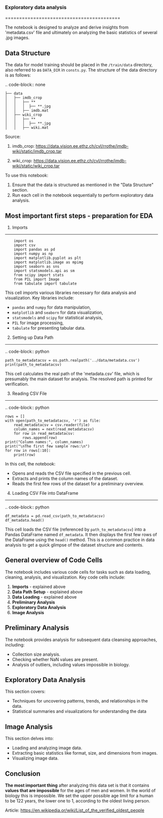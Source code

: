 ### Exploratory data analysis

=========================================

The notebook is designed to analyze and derive insights from 'metadata.csv' file and ultimately on analyzing the basic statistics of several .jpg images.

Data Structure
--------------

The data for model training should be placed in the `/train/data` directory, also referred to as `DATA_DIR` in `consts.py`. The structure of the data directory is as follows:

.. code-block:: none

    ├── data
    │   ├── imdb_crop
    │   │   ├── **
    │   │   │  ├── **.jpg
    │   │   ├── imdb.mat
    │   ├── wiki_crop
    │   │   ├── **
    │   │   │  ├── **.jpg
    │   │   ├── wiki.mat

Source:

1. imdb_crop: https://data.vision.ee.ethz.ch/cvl/rrothe/imdb-wiki/static/imdb_crop.tar

2. wiki_crop: https://data.vision.ee.ethz.ch/cvl/rrothe/imdb-wiki/static/wiki_crop.tar

To use this notebook:

1. Ensure that the data is structured as mentioned in the "Data Structure" section.
2. Run each cell in the notebook sequentially to perform exploratory data analysis.

Most important first steps - preparation for EDA
------------------------------------------------

1. Imports
----------

```
    import os
    import csv
    import pandas as pd
    import numpy as np
    import matplotlib.pyplot as plt
    import matplotlib.image as mpimg
    import seaborn as sns
    import statsmodels.api as sm
    from scipy import stats
    from PIL import Image
    from tabulate import tabulate
```

This cell imports various libraries necessary for data analysis and visualization. Key libraries include:

- ``pandas`` and ``numpy`` for data manipulation,
- ``matplotlib`` and ``seaborn`` for data visualization,
- ``statsmodels`` and ``scipy`` for statistical analysis,
- ``PIL`` for image processing,
- ``tabulate`` for presenting tabular data.

2. Setting up Data Path
------------------------

.. code-block:: python

    path_to_metadatacsv = os.path.realpath('../data/metadata.csv')
    print(path_to_metadatacsv)

This cell calculates the real path of the 'metadata.csv' file, which is presumably the main dataset for analysis. The resolved path is printed for verification.

3. Reading CSV File
-------------------

.. code-block:: python

    rows = [] 
    with open(path_to_metadatacsv, 'r') as file:
        read_metadatacsv = csv.reader(file)
        column_names = next(read_metadatacsv)
        for row in read_metadatacsv:
            rows.append(row)
    print("Column names:", column_names)
    print("\nThe first few sample rows:\n")
    for row in rows[:10]:
        print(row)

In this cell, the notebook:

- Opens and reads the CSV file specified in the previous cell.
- Extracts and prints the column names of the dataset.
- Reads the first few rows of the dataset for a preliminary overview.

4. Loading CSV File into DataFrame
-----------------------------------

.. code-block:: python

    df_metadata = pd.read_csv(path_to_metadatacsv)
    df_metadata.head()

This cell loads the CSV file (referenced by `path_to_metadatacsv`) into a Pandas DataFrame named `df_metadata`. It then displays the first few rows of the DataFrame using the `head()` method. This is a common practice in data analysis to get a quick glimpse of the dataset structure and contents.

**General overview of Code Cells**
----------------------------------

The notebook includes various code cells for tasks such as data loading, cleaning, analysis, and visualization. Key code cells include:

1. **Imports** - explained above
2. **Data Path Setup** - explained above
3. **Data Loading** - explained above
4. **Preliminary Analysis**
5. **Exploratory Data Analysis**
6. **Image Analysis**

Preliminary Analysis
--------------------

The notebook provides analysis for subsequent data cleansing approaches, including:

- Collection size analysis.
- Checking whether NaN values are present.
- Analysis of outliers, including values impossible in biology.

Exploratory Data Analysis
-------------------------

This section covers:

- Techniques for uncovering patterns, trends, and relationships in the data.
- Statistical summaries and visualizations for understanding the data

Image Analysis
--------------

This section delves into:

- Loading and analyzing image data.
- Extracting basic statistics like format, size, and dimensions from images.
- Visualizing image data.

Conclusion
----------

**The most important thing** after analyzing this data set is that it contains **values that are impossible** for the ages of men and women. In the world of biology this is impossible. We set the upper possible age limit for a human to be 122 years, the lower one to 1, according to the oldest living person.

Article: https://en.wikipedia.or/wiki/List_of_the_verified_oldest_people